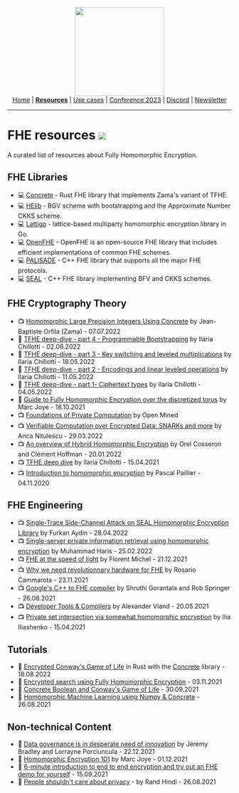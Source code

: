 <!-- Main header navigation -->
<p align="center">
  <img width="200" src="https://user-images.githubusercontent.com/5758427/180978488-db825482-5a58-4c7c-9589-c494a6f0be04.png"><br/>
  <a href="https://fhe-org.github.io">Home</a> | <a href="https://fhe-org.github.io/fhe-resources"><b>Resources</b></a> | <a href="https://fhe-org.github.io/fhe-use-cases">Use cases</a> | <a href="https://fhe-org.github.io/conferences/conference-2023/home">Conference 2023</a> | <a href="https://discord.fhe.org">Discord</a> | <a href="https://fheorg.substack.com">Newsletter</a>
</p>
<hr/>
<!-- /Main header navigation -->

# FHE resources [<img src="https://img.shields.io/badge/Github-edit%20this%20page-lightgrey">](https://github.com/FHE-org/fhe-org.github.io/blob/main/fhe-resources.md)

A curated list of resources about Fully Homomorphic Encryption.

## FHE Libraries
- 💻 [Concrete](https://github.com/zama-ai/concrete) - Rust FHE library that implements Zama's variant of TFHE.
- 💻 [HElib](https://github.com/HomEnc/HElib) - BGV scheme with bootstrapping and the Approximate Number CKKS scheme.
- 💻 [Lattigo](https://github.com/ldsec/lattigo) - lattice-based multiparty homomorphic encryption library in Go.
- 💻 [OpenFHE](https://github.com/openfheorg/openfhe-development) - OpenFHE is an open-source FHE library that includes efficient implementations of common FHE schemes.
- 💻 [PALISADE](https://palisade-crypto.org/software-library/) - C++ FHE library that supports all the major FHE protocols.
- 💻 [SEAL](https://github.com/microsoft/SEAL) - C++ FHE library implementing BFV and CKKS schemes.


## FHE Cryptography Theory
- 📺 [Homomorphic Large Precision Integers Using Concrete](https://fhe-org.github.io/meetups/homomorphic-Large-Precision-Integers-Using-Concrete) by Jean-Baptiste Orfila (Zama) - 07.07.2022
- 📃 [TFHE deep-dive - part 4 - Programmable Bootstrapping](https://www.zama.ai/post/tfhe-deep-dive-part-4) by Ilaria Chillotti - 02.06.2022
- 📃 [TFHE deep-dive - part 3 - Key switching and leveled multiplications](https://www.zama.ai/post/tfhe-deep-dive-part-3) by Ilaria Chillotti - 18.05.2022
- 📃 [TFHE deep-dive - part 2 - Encodings and linear leveled operations](https://www.zama.ai/post/tfhe-deep-dive-part-2) by Ilaria Chillotti - 11.05.2022
- 📃 [TFHE deep-dive - part 1- Ciphertext types](https://www.zama.ai/post/tfhe-deep-dive-part-1) by Ilaria Chillotti - 04.05.2022
- 📃 [Guide to Fully Homomorphic Encryption over the discretized torus](https://ia.cr/2021/1402) by Marc Joye - 18.10.2021
- 📺 [Foundations of Private Computation](https://courses.openmined.org/courses/foundations-of-private-computation) by Open Mined
- 📺 [Verifiable Computation over Encrypted Data: SNARKs and more](https://fhe-org.github.io/meetups/verifiable-computation-over-encrypted-data-snarks-and-more) by Anca Nitulescu - 29.03.2022
- 📺 [An overview of Hybrid Homomorphic Encryption](https://fhe-org.github.io/meetups/an-overview-of-hybrid-homomorphic-encryption) by Orel Cosseron and Clément Hoffman - 20.01.2022
- 📺 [TFHE deep dive](https://fhe-org.github.io/meetups/tfhe-deep-dive) by Ilaria Chillotti - 15.04.2021
- 📺 [Introduction to homomorphic encryption](https://fhe-org.github.io/meetups/introduction-to-fhe) by Pascal Paillier - 04.11.2020

## FHE Engineering
- 📺 [Single-Trace Side-Channel Attack on SEAL Homomorphic Encryption Library](https://fhe-org.github.io/meetups/single-trace-side-channel-attack-on-seal-homomorphic-encryption-library) by Furkan Aydin - 28.04.2022
- 📺 [Single-server private information retrieval using homomorphic encryption](https://fhe-org.github.io/meetups/single-server-private-information-retrieval-using-homomorphic-encryption) by Muhammad Haris - 25.02.2022
- 📺 [FHE at the speed of light](https://fhe-org.github.io/meetups/fhe-at-the-speed-of-light) by Florent Michel - 21.12.2021
- 📺 [Why we need revolutionnary hardware for FHE](https://fhe-org.github.io/meetups/why-we-need-revolutionary-hardware-for-fhe) by Rosario Cammarota - 23.11.2021
- 📺 [Google's C++ to FHE compiler](https://fhe-org.github.io/meetups/google-c++-to-fhe-transpiler) by Shruthi Gorantala and Rob Springer - 26.08.2021
- 📺 [Developer Tools & Compilers](https://fhe-org.github.io/meetups/fhe-development-tools) by Alexander Viand - 20.05.2021
- 📺 [Private set intersection via somewhat homomorphic encryption](https://fhe-org.github.io/meetups/private-set-intersection-via-somewhat-homomorphic-encryption) by Ilia Iliashenko - 15.04.2021

## Tutorials
- 📃 [Encrypted Conway's Game of Life](https://www.zama.ai/post/the-game-of-life-rebooted-with-concrete-v0-2) in Rust with the [Concrete](https://github.com/zama-ai/concrete) library - 18.08.2022
- 📃 [Encrypted search using Fully Homomorphic Encryption](https://medium.com/optalysys/encrypted-search-using-fully-homomorphic-encryption-4431e987ba40)  - 03.11.2021
- 📃 [Concrete Boolean and Conway's Game of Life](https://medium.com/p/f2bcfd614131/) - 30.09.2021
- 📃 [Homomorphic Machine Learning using Numpy & Concrete](https://fhe-org.github.io/meetups/running-numpy-programs-homomorphically) - 26.08.2021

## Non-technical Content
- 📃 [Data governance is in desperate need of innovation](https://www.zama.ai/post/data-governance-is-in-desperate-need-of-innovation) by Jeremy Bradley and Lorrayne Porciuncula - 22.12.2021
- 📃 [Homomorphic Encryption 101](https://www.zama.ai/post/homomorphic-encryption-101) by Marc Joye - 01.12.2021
- 📃 [6-minute introduction to end to end encryption and try out an FHE demo for yourself](https://6min.zama.ai) - 15.09.2021
- 📃 [People shouldn't care about privacy](https://www.zama.ai/post/people-should-not-care-about-privacy) - by  Rand Hindi - 26.08.2021
